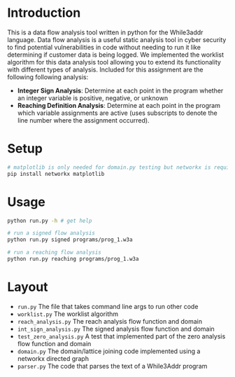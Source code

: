 # Introduction 
This is a data flow analysis tool written in python for the While3addr language. Data flow analysis is a useful static analysis tool in cyber security to find potential vulnerabilities in code without needing to run it like determining if customer data is being logged. We implemented the worklist algorithm for this data analysis tool allowing you to extend its functionality with different types of analysis. Included for this assignment are the following following analysis:
- **Integer Sign Analysis**: Determine at each point in the program whether an integer variable is positive, negative, or unknown
- **Reaching Definition Analysis**: Determine at each point in the program which variable assignments are active (uses subscripts to denote the line number where the assignment occurred).

# Setup

```sh
# matplotlib is only needed for domain.py testing but networkx is required
pip install networkx matplotlib 
```

# Usage

```sh
python run.py -h # get help

# run a signed flow analysis
python run.py signed programs/prog_1.w3a 

# run a reaching flow analysis
python run.py reaching programs/prog_1.w3a 

```

# Layout
- `run.py` The file that takes command line args to run other code
- `worklist.py` The worklist algorithm 
- `reach_analysis.py` The reach analysis flow function and domain
- `int_sign_analysis.py` The signed analysis flow function and domain
- `test_zero_analysis.py` A test that implemented part of the zero analysis flow function and domain
- `domain.py` The domain/lattice joining code implemented using a networkx directed graph
- `parser.py` The code that parses the text of a While3Addr program



